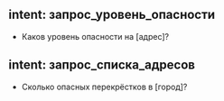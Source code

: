 ## intent: запрос_уровень_опасности
- Каков уровень опасности на [адрес]?

## intent: запрос_списка_адресов
- Сколько опасных перекрёстков в [город]?
